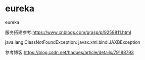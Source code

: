 # eureka
eureka

服务搭建参考:https://www.cnblogs.com/grasp/p/9258811.html

java.lang.ClassNotFoundException: javax.xml.bind.JAXBException

参考博客:https://blog.csdn.net/hadues/article/details/79188793

